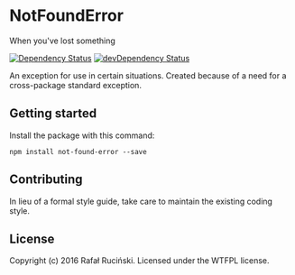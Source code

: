 # NotFoundError

When you've lost something

[![Dependency Status](https://david-dm.org/fatfisz/not-found-error.svg)](https://david-dm.org/fatfisz/not-found-error)
[![devDependency Status](https://david-dm.org/fatfisz/not-found-error/dev-status.svg)](https://david-dm.org/fatfisz/not-found-error#info=devDependencies)

An exception for use in certain situations.
Created because of a need for a cross-package standard exception.

## Getting started

Install the package with this command:
```shell
npm install not-found-error --save
```

## Contributing

In lieu of a formal style guide, take care to maintain the existing coding style.

## License

Copyright (c) 2016 Rafał Ruciński. Licensed under the WTFPL license.

